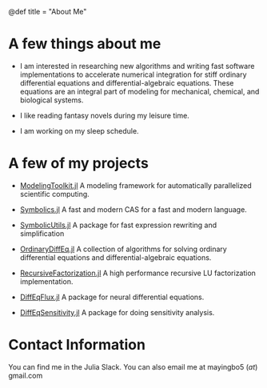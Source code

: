 @def title = "About Me"

# A few things about me

- I am interested in researching new algorithms and writing fast software implementations to accelerate numerical integration for stiff ordinary differential equations and differential-algebraic equations. These equations are an integral part of modeling for mechanical, chemical, and biological systems.

- I like reading fantasy novels during my leisure time.

- I am working on my sleep schedule.

# A few of my projects

- [ModelingToolkit.jl](https://github.com/SciML/ModelingToolkit.jl) A modeling framework for automatically parallelized scientific computing.

- [Symbolics.jl](https://github.com/JuliaSymbolics/Symbolics.jl) A fast and modern CAS for a fast and modern language.

- [SymbolicUtils.jl](https://github.com/JuliaSymbolics/SymbolicUtils.jl) A package for fast expression rewriting and simplification

- [OrdinaryDiffEq.jl](https://github.com/SciML/OrdinaryDiffEq.jl) A collection of algorithms for solving ordinary differential equations and differential-algebraic equations.

- [RecursiveFactorization.jl](https://github.com/YingboMa/RecursiveFactorization.jl) A high performance recursive LU factorization implementation.

- [DiffEqFlux.jl](https://github.com/SciML/DiffEqFlux.jl) A package for neural differential equations.

- [DiffEqSensitivity.jl](https://github.com/SciML/DiffEqSensitivity.jl) A package for doing sensitivity analysis.

# Contact Information

You can find me in the Julia Slack. You can also email me at mayingbo5 (_*at*_) gmail.com
